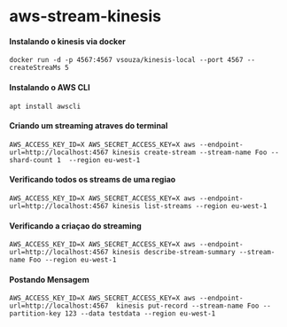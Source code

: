 # aws-stream-kinesis

#### Instalando o kinesis via docker
```
docker run -d -p 4567:4567 vsouza/kinesis-local --port 4567 --createStreaMs 5
```
#### Instalando o AWS CLI
```
apt install awscli
```
#### Criando um streaming atraves do terminal
```
AWS_ACCESS_KEY_ID=X AWS_SECRET_ACCESS_KEY=X aws --endpoint-url=http://localhost:4567 kinesis create-stream --stream-name Foo --shard-count 1  --region eu-west-1
```
#### Verificando todos os streams de uma regiao
```
AWS_ACCESS_KEY_ID=X AWS_SECRET_ACCESS_KEY=X aws --endpoint-url=http://localhost:4567 kinesis list-streams --region eu-west-1
```
#### Verificando a criaçao do streaming
```
AWS_ACCESS_KEY_ID=X AWS_SECRET_ACCESS_KEY=X aws --endpoint-url=http://localhost:4567 kinesis describe-stream-summary --stream-name Foo --region eu-west-1
```
#### Postando Mensagem
```
AWS_ACCESS_KEY_ID=X AWS_SECRET_ACCESS_KEY=X aws --endpoint-url=http://localhost:4567  kinesis put-record --stream-name Foo --partition-key 123 --data testdata --region eu-west-1
```
